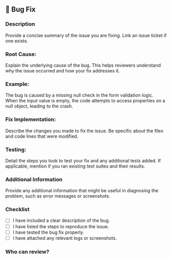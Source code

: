 ## 🐛 Bug Fix

### Description

Provide a concise summary of the issue you are fixing. Link an issue ticket if one exists.

### Root Cause:

Explain the underlying cause of the bug. This helps reviewers understand why the issue occurred and how your fix addresses it.

### Example:

The bug is caused by a missing null check in the form validation logic. When the input value is empty, the code attempts to access properties on a null object, leading to the crash.

### Fix Implementation:

Describe the changes you made to fix the issue. Be specific about the files and code lines that were modified.

### Testing:

Detail the steps you took to test your fix and any additional tests added. If applicable, mention if you ran existing test suites and their results.

### Additional Information

Provide any additional information that might be useful in diagnosing the problem, such as error messages or screenshots.

### Checklist

- [ ] I have included a clear description of the bug.
- [ ] I have listed the steps to reproduce the issue.
- [ ] I have tested the bug fix properly.
- [ ] I have attached any relevant logs or screenshots.

### Who can review?
